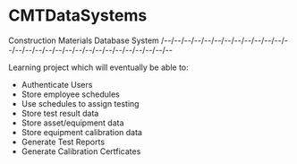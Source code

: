 # CMTDataSystems
Construction Materials Database System
/-\-/-\-/-\-/-\-/-\-/-\-/-\-/-\-/-\-/-\-/-\-/-\-/-\-/-\-/-\-/-\-/-\-/-\-/-\-/-\-/-\-/-\-/-\-/-\-/-\-/-\-/-\-/-\-/-\-

Learning project which will eventually be able to:
  - Authenticate Users
  - Store employee schedules
  - Use schedules to assign testing
  - Store test result data
  - Store asset/equipment data
  - Store equipment calibration data
  - Generate Test Reports
  - Generate Calibration Certficates
